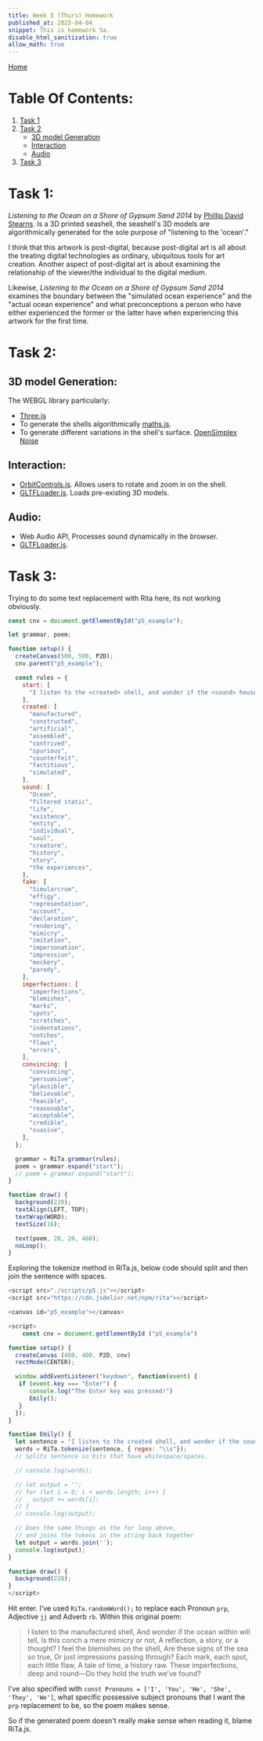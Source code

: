 ```yaml
---
title: Week 5 (Thurs) Homework
published_at: 2025-04-04
snippet: This is homework 5a.
disable_html_sanitization: true
allow_math: true
---
```


[Home](https://cclanchublo6.deno.dev/)

# Table Of Contents:

1. [Task 1](https://cclanchublo6.deno.dev/Tenth-blog-post#task-1)
2. [Task 2](https://cclanchublo6.deno.dev/Tenth-blog-post#task-2)
   - [3D model Generation](https://cclanchublo6.deno.dev/Tenth-blog-post#3d-model-generation)
   - [Interaction](https://cclanchublo6.deno.dev/Tenth-blog-post#interaction)
   - [Audio](https://cclanchublo6.deno.dev/Tenth-blog-post#audio)
3. [Task 3](#)

# Task 1:

_Listening to the Ocean on a Shore of Gypsum Sand 2014_ by [Phillip David Stearns](https://phillipstearns.com/). Is a 3D printed seashell, the seashell's 3D models are algorithmically generated for the sole purpose of "listening to the 'ocean'."

I think that this artwork is post-digital, because post-digital art is all about the treating digital technologies as ordinary, ubiquitous tools for art creation. Another aspect of post-digital art is about examining the relationship of the viewer/the individual to the digital medium.

Likewise, _Listening to the Ocean on a Shore of Gypsum Sand 2014_ examines the boundary between the "simulated ocean experience" and the "actual ocean experience" and what preconceptions a person who have either experienced the former or the latter have when experiencing this artwork for the first time.

# Task 2:

## 3D model Generation:

The WEBGL library particularly:

- [Three.js](https://threejs.org/)
- To generate the shells algorithmically [maths.js](https://mathjs.org/).
- To generate different variations in the shell's surface. [OpenSimplex Noise](https://www.npmjs.com/package/open-simplex-noise)

## Interaction:

- [OrbitControls.js](https://threejs.org/examples/jsm/controls/OrbitControls.js). Allows users to rotate and zoom in on the shell.
- [GLTFLoader.js](https://gist.github.com/bumbeishvili/56e34b4f943392e4fcc474c7d8a3c040). Loads pre-existing 3D models.

## Audio:

- Web Audio API, Processes sound dynamically in the browser.
- [GLTFLoader.js](https://tonejs.github.io/).

# Task 3:

Trying to do some text replacement with Rita here, its not working obviously.

```js
const cnv = document.getElementById("p5_example");

let grammar, poem;

function setup() {
  createCanvas(500, 500, P2D);
  cnv.parent("p5_example");

  const rules = {
    start: [
      "I listen to the <created> shell, and wonder if the <sound> housed within, is a meer <fake> or not? I feel the <imperfections> of the seashells, and wonder if these <imperfections> are <convincing> enough to those who have come before.",
    ],
    created: [
      "manufactured",
      "constructed",
      "artificial",
      "assembled",
      "contrived",
      "spurious",
      "counterfeit",
      "factitious",
      "simulated",
    ],
    sound: [
      "Ocean",
      "filtered static",
      "life",
      "existence",
      "entity",
      "individual",
      "soul",
      "creature",
      "history",
      "story",
      "the experiences",
    ],
    fake: [
      "Simularcrum",
      "effigy",
      "representation",
      "account",
      "declaration",
      "rendering",
      "mimicry",
      "imitation",
      "impersonation",
      "impression",
      "mockery",
      "parody",
    ],
    imperfections: [
      "imperfections",
      "blemishes",
      "marks",
      "spots",
      "scratches",
      "indentations",
      "notches",
      "flaws",
      "errors",
    ],
    convincing: [
      "convincing",
      "persuasive",
      "plausible",
      "believable",
      "feasible",
      "reasonable",
      "acceptable",
      "credible",
      "suasive",
    ],
  };

  grammar = RiTa.grammar(rules);
  poem = grammar.expand("start");
  // poem = grammar.expand("start");
}

function draw() {
  background(220);
  textAlign(LEFT, TOP);
  textWrap(WORD);
  textSize(16);

  text(poem, 20, 20, 460);
  noLoop();
}
```

Exploring the tokenize method in RiTa.js, below code should split and then join the sentence with spaces.

```js
<script src="./scripts/p5.js"></script>
<script src="https://cdn.jsdelivr.net/npm/rita"></script>

<canvas id="p5_example"></canvas>

<script>
    const cnv = document.getElementById ("p5_example")

function setup() {
  createCanvas (400, 400, P2D, cnv)
  rectMode(CENTER);

  window.addEventListener("keydown", function(event) {
   if (event.key === "Enter") {
      console.log("The Enter key was pressed!")
      Emily();
   }
  });
}

function Emily() {
  let sentence = "I listen to the created shell, and wonder if the sound housed within, is a meer fake or not? I feel the imperfections of the seashells, and wonder if these imperfections are convincing enough to those who have come before.";
  words = RiTa.tokenize(sentence, { regex: "\\s"});
  // Splits sentence in bits that have whitespace/spaces.

  // console.log(words);

  // let output = '';
  // for (let i = 0; i < words.length; i++) {
  //   output += words[i];
  // }
  // console.log(output);

  // Does the same things as the for loop above,
  // and joins the tokens in the string back together
  let output = words.join('');
  console.log(output);
}

function draw() {
  background(220);
}
</script>
```

Hit enter. I've used `RiTa.randomWord();` to replace each Pronoun `prp`, Adjective `jj` and Adverb `rb`. Within this original poem:

> I listen to the manufactured shell, And wonder if the ocean within will tell, Is this conch a mere mimicry or not, A reflection, a story, or a thought? I feel the blemishes on the shell, Are these signs of the sea so true, Or just impressions passing through? Each mark, each spot, each little flaw, A tale of time, a history raw. These imperfections, deep and round—Do they hold the truth we’ve found?

I've also specified with `const Pronouns = ['I', 'You', 'He', 'She', 'They', 'We']`, what specific possessive subject pronouns that I want the `prp` replacement to be, so the poem makes sense.

So if the generated poem doesn't really make sense when reading it, blame RiTa.js.

<script src="https://cdn.jsdelivr.net/npm/rita"></script>
<script src="./scripts/p5.js"></script>

<canvas id="p5_example"></canvas>

<script>
    const cnv = document.getElementById ("p5_example")

let output = '';

function setup() {
  createCanvas (500, 500, P2D, cnv)
  rectMode(CENTER);


  window.addEventListener("keydown", function(event) {
   if (event.key === "Enter") {
      console.log("The Enter key was pressed!")
      Emily();
   }
  });
}

function Emily() {
  let sentence = "I listen to the manufactured shell, And wonder if the ocean within will tell, Is this conch a mere mimicry or not, A reflection, a story, or a thought? I feel the blemishes on the shell, Are these signs of the sea so true, Or just impressions passing through? Each mark, each spot, each little flaw, A tale of time, a history raw. These imperfections, deep and round—Do they hold the truth we’ve found?";

    let words = RiTa.tokenize(sentence);
    let pos = RiTa.pos(sentence);

    output = '';

    const Pronouns = ['I', 'You', 'He', 'She', 'They', 'We']

    for (let i = 0; i < words.length; i++) {
      if (pos[i] === 'prp') {
        output += Pronouns[Math.floor(Math.random() * Pronouns.length)] + ' ';
      } else if (pos[i] === 'jj') {
        output += RiTa.randomWord({pos: 'jj'})  + ' ';
      } else if (pos[i] === 'rb') {
        output += RiTa.randomWord({pos: 'rb'}) + ' ';
      } else {
        output += words[i] + ' ';
      }
    }
    console.log(output.trim());
    loop();

  // console.log(output);
  // Console.logs the outputted sentence of the for and if loop.
}

function draw() {
  background('#f2e2d2');
  textAlign(CENTER, CENTER);
  textWrap(WORD);
  textSize(16);

  let x = width / 2;
  let y = height / 2;

  fill('#75958E');
  text(output, x, y, width - 40, height - 40);
  noLoop();
}
</script>
